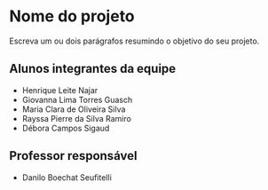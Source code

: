 # Nome do projeto
Escreva um ou dois parágrafos resumindo o objetivo do seu projeto.

## Alunos integrantes da equipe

* Henrique Leite Najar
* Giovanna Lima Torres Guasch
* Maria Clara de Oliveira Silva
* Rayssa Pierre da Silva Ramiro
* Débora Campos Sigaud


## Professor responsável 

* Danilo Boechat Seufitelli

